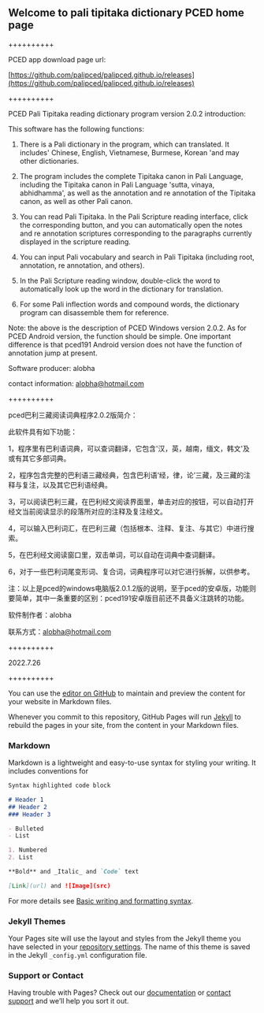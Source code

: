 ## Welcome to pali tipitaka dictionary PCED home page

++++++++++

PCED app download page url:

[https://github.com/palipced/palipced.github.io/releases](https://github.com/palipced/palipced.github.io/releases)

++++++++++

PCED Pali Tipitaka reading dictionary program version 2.0.2 introduction:

This software has the following functions:

1. There is a Pali dictionary in the program, which can translated. It includes' Chinese, English, Vietnamese, Burmese, Korean 'and may other dictionaries.

2. The program includes the complete Tipitaka canon in Pali Language, including the Tipitaka canon in Pali Language 'sutta, vinaya, abhidhamma', as well as the annotation and re annotation of the Tipitaka canon, as well as other Pali canon.

3. You can read Pali Tipitaka. In the Pali Scripture reading interface, click the corresponding button, and you can automatically open the notes and re annotation scriptures corresponding to the paragraphs currently displayed in the scripture reading.

4. You can input Pali vocabulary and search in Pali Tipitaka (including root, annotation, re annotation, and others).

5. In the Pali Scripture reading window, double-click the word to automatically look up the word in the dictionary for translation.

6. For some Pali inflection words and compound words, the dictionary program can disassemble them for reference.

Note: the above is the description of PCED Windows version 2.0.2. As for PCED Android version, the function should be simple. One important difference is that pced191 Android version does not have the function of annotation jump at present.

Software producer: alobha

contact information: alobha@hotmail.com

++++++++++

pced巴利三藏阅读词典程序2.0.2版简介：

此软件具有如下功能：

1，程序里有巴利语词典，可以查词翻译，它包含'汉，英，越南，缅文，韩文'及或有其它多部词典。

2，程序包含完整的巴利语三藏经典，包含巴利语‘经，律，论’三藏，及三藏的注释与复注，以及其它巴利语经典。

3，可以阅读巴利三藏，在巴利经文阅读界面里，单击对应的按钮，可以自动打开经文当前阅读显示的段落所对应的注释及复注经文。

4，可以输入巴利词汇，在巴利三藏（包括根本、注释、复注、与其它）中进行搜索。

5，在巴利经文阅读窗口里，双击单词，可以自动在词典中查词翻译。

6，对于一些巴利词尾变形词、复合词，词典程序可以对它进行拆解，以供参考。

注：以上是pced的windows电脑版2.0.1.2版的说明，至于pced的安卓版，功能则要简单，其中一条重要的区别：pced191安卓版目前还不具备义注跳转的功能。

软件制作者：alobha

联系方式：alobha@hotmail.com

++++++++++

2022.7.26

++++++++++

You can use the [editor on GitHub](https://github.com/pcedpalidict/pcedpalidict.github.io/edit/main/docs/index.md) to maintain and preview the content for your website in Markdown files.

Whenever you commit to this repository, GitHub Pages will run [Jekyll](https://jekyllrb.com/) to rebuild the pages in your site, from the content in your Markdown files.

### Markdown

Markdown is a lightweight and easy-to-use syntax for styling your writing. It includes conventions for

```markdown
Syntax highlighted code block

# Header 1
## Header 2
### Header 3

- Bulleted
- List

1. Numbered
2. List

**Bold** and _Italic_ and `Code` text

[Link](url) and ![Image](src)
```

For more details see [Basic writing and formatting syntax](https://docs.github.com/en/github/writing-on-github/getting-started-with-writing-and-formatting-on-github/basic-writing-and-formatting-syntax).

### Jekyll Themes

Your Pages site will use the layout and styles from the Jekyll theme you have selected in your [repository settings](https://github.com/pcedpalidict/pcedpalidict.github.io/settings/pages). The name of this theme is saved in the Jekyll `_config.yml` configuration file.

### Support or Contact

Having trouble with Pages? Check out our [documentation](https://docs.github.com/categories/github-pages-basics/) or [contact support](https://support.github.com/contact) and we’ll help you sort it out.
